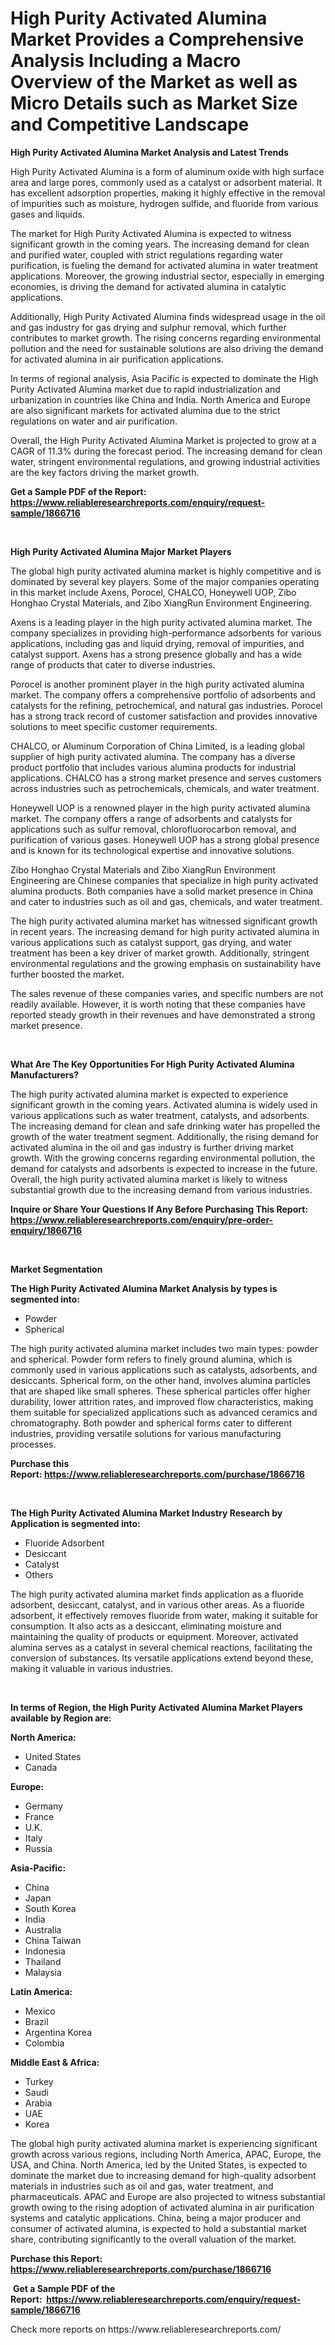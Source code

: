 <p><h1>High Purity Activated Alumina Market Provides a Comprehensive Analysis Including a Macro Overview of the Market as well as Micro Details such as Market Size and Competitive Landscape</h1></p><p><strong>High Purity Activated Alumina Market Analysis and Latest Trends</strong></p>
<p><p>High Purity Activated Alumina is a form of aluminum oxide with high surface area and large pores, commonly used as a catalyst or adsorbent material. It has excellent adsorption properties, making it highly effective in the removal of impurities such as moisture, hydrogen sulfide, and fluoride from various gases and liquids.</p><p>The market for High Purity Activated Alumina is expected to witness significant growth in the coming years. The increasing demand for clean and purified water, coupled with strict regulations regarding water purification, is fueling the demand for activated alumina in water treatment applications. Moreover, the growing industrial sector, especially in emerging economies, is driving the demand for activated alumina in catalytic applications.</p><p>Additionally, High Purity Activated Alumina finds widespread usage in the oil and gas industry for gas drying and sulphur removal, which further contributes to market growth. The rising concerns regarding environmental pollution and the need for sustainable solutions are also driving the demand for activated alumina in air purification applications.</p><p>In terms of regional analysis, Asia Pacific is expected to dominate the High Purity Activated Alumina market due to rapid industrialization and urbanization in countries like China and India. North America and Europe are also significant markets for activated alumina due to the strict regulations on water and air purification.</p><p>Overall, the High Purity Activated Alumina Market is projected to grow at a CAGR of 11.3% during the forecast period. The increasing demand for clean water, stringent environmental regulations, and growing industrial activities are the key factors driving the market growth.</p></p>
<p><strong>Get a Sample PDF of the Report:&nbsp; <a href="https://www.reliableresearchreports.com/enquiry/request-sample/1866716">https://www.reliableresearchreports.com/enquiry/request-sample/1866716</a></strong></p>
<p>&nbsp;</p>
<p><strong>High Purity Activated Alumina Major Market Players</strong></p>
<p><p>The global high purity activated alumina market is highly competitive and is dominated by several key players. Some of the major companies operating in this market include Axens, Porocel, CHALCO, Honeywell UOP, Zibo Honghao Crystal Materials, and Zibo XiangRun Environment Engineering.</p><p>Axens is a leading player in the high purity activated alumina market. The company specializes in providing high-performance adsorbents for various applications, including gas and liquid drying, removal of impurities, and catalyst support. Axens has a strong presence globally and has a wide range of products that cater to diverse industries.</p><p>Porocel is another prominent player in the high purity activated alumina market. The company offers a comprehensive portfolio of adsorbents and catalysts for the refining, petrochemical, and natural gas industries. Porocel has a strong track record of customer satisfaction and provides innovative solutions to meet specific customer requirements.</p><p>CHALCO, or Aluminum Corporation of China Limited, is a leading global supplier of high purity activated alumina. The company has a diverse product portfolio that includes various alumina products for industrial applications. CHALCO has a strong market presence and serves customers across industries such as petrochemicals, chemicals, and water treatment.</p><p>Honeywell UOP is a renowned player in the high purity activated alumina market. The company offers a range of adsorbents and catalysts for applications such as sulfur removal, chlorofluorocarbon removal, and purification of various gases. Honeywell UOP has a strong global presence and is known for its technological expertise and innovative solutions.</p><p>Zibo Honghao Crystal Materials and Zibo XiangRun Environment Engineering are Chinese companies that specialize in high purity activated alumina products. Both companies have a solid market presence in China and cater to industries such as oil and gas, chemicals, and water treatment.</p><p>The high purity activated alumina market has witnessed significant growth in recent years. The increasing demand for high purity activated alumina in various applications such as catalyst support, gas drying, and water treatment has been a key driver of market growth. Additionally, stringent environmental regulations and the growing emphasis on sustainability have further boosted the market.</p><p>The sales revenue of these companies varies, and specific numbers are not readily available. However, it is worth noting that these companies have reported steady growth in their revenues and have demonstrated a strong market presence.</p></p>
<p>&nbsp;</p>
<p><strong>What Are The Key Opportunities For High Purity Activated Alumina Manufacturers?</strong></p>
<p><p>The high purity activated alumina market is expected to experience significant growth in the coming years. Activated alumina is widely used in various applications such as water treatment, catalysts, and adsorbents. The increasing demand for clean and safe drinking water has propelled the growth of the water treatment segment. Additionally, the rising demand for activated alumina in the oil and gas industry is further driving market growth. With the growing concerns regarding environmental pollution, the demand for catalysts and adsorbents is expected to increase in the future. Overall, the high purity activated alumina market is likely to witness substantial growth due to the increasing demand from various industries.</p></p>
<p><strong>Inquire or Share Your Questions If Any Before Purchasing This Report: <a href="https://www.reliableresearchreports.com/enquiry/pre-order-enquiry/1866716">https://www.reliableresearchreports.com/enquiry/pre-order-enquiry/1866716</a></strong></p>
<p>&nbsp;</p>
<p><strong>Market Segmentation</strong></p>
<p><strong>The High Purity Activated Alumina Market Analysis by types is segmented into:</strong></p>
<p><ul><li>Powder</li><li>Spherical</li></ul></p>
<p><p>The high purity activated alumina market includes two main types: powder and spherical. Powder form refers to finely ground alumina, which is commonly used in various applications such as catalysts, adsorbents, and desiccants. Spherical form, on the other hand, involves alumina particles that are shaped like small spheres. These spherical particles offer higher durability, lower attrition rates, and improved flow characteristics, making them suitable for specialized applications such as advanced ceramics and chromatography. Both powder and spherical forms cater to different industries, providing versatile solutions for various manufacturing processes.</p></p>
<p><strong>Purchase this Report:&nbsp;<a href="https://www.reliableresearchreports.com/purchase/1866716">https://www.reliableresearchreports.com/purchase/1866716</a></strong></p>
<p>&nbsp;</p>
<p><strong>The High Purity Activated Alumina Market Industry Research by Application is segmented into:</strong></p>
<p><ul><li>Fluoride Adsorbent</li><li>Desiccant</li><li>Catalyst</li><li>Others</li></ul></p>
<p><p>The high purity activated alumina market finds application as a fluoride adsorbent, desiccant, catalyst, and in various other areas. As a fluoride adsorbent, it effectively removes fluoride from water, making it suitable for consumption. It also acts as a desiccant, eliminating moisture and maintaining the quality of products or equipment. Moreover, activated alumina serves as a catalyst in several chemical reactions, facilitating the conversion of substances. Its versatile applications extend beyond these, making it valuable in various industries.</p></p>
<p>&nbsp;</p>
<p><strong>In terms of Region, the High Purity Activated Alumina Market Players available by Region are:</strong></p>
<p>
    <p> <strong> North America: </strong>
        <ul>
            <li>United States</li>
            <li>Canada</li>
        </ul>
        </p> 
    <p> <strong> Europe: </strong>
        <ul>
            <li>Germany</li>
            <li>France</li>
            <li>U.K.</li>
            <li>Italy</li>
            <li>Russia</li>
        </ul>
        </p> 
    <p> <strong> Asia-Pacific: </strong>
        <ul>
            <li>China</li>
            <li>Japan</li>
            <li>South Korea</li>
            <li>India</li>
            <li>Australia</li>
            <li>China Taiwan</li>
            <li>Indonesia</li>
            <li>Thailand</li>
            <li>Malaysia</li>
        </ul>
        </p> 
    <p> <strong> Latin America: </strong>
        <ul>
            <li>Mexico</li>
            <li>Brazil</li>
            <li>Argentina Korea</li>
            <li>Colombia</li>
        </ul>
        </p> 
    <p> <strong> Middle East & Africa: </strong>
        <ul>
            <li>Turkey</li>
            <li>Saudi</li>
            <li>Arabia</li>
            <li>UAE</li>
            <li>Korea</li>
        </ul>
    </p>
    </p>
<p><p>The global high purity activated alumina market is experiencing significant growth across various regions, including North America, APAC, Europe, the USA, and China. North America, led by the United States, is expected to dominate the market due to increasing demand for high-quality adsorbent materials in industries such as oil and gas, water treatment, and pharmaceuticals. APAC and Europe are also projected to witness substantial growth owing to the rising adoption of activated alumina in air purification systems and catalytic applications. China, being a major producer and consumer of activated alumina, is expected to hold a substantial market share, contributing significantly to the overall valuation of the market.</p></p>
<p><strong>Purchase this Report: <a href="https://www.reliableresearchreports.com/purchase/1866716">https://www.reliableresearchreports.com/purchase/1866716</a></strong></p>
<p>&nbsp;<strong>Get a Sample PDF of the Report:&nbsp;&nbsp;<a href="https://www.reliableresearchreports.com/enquiry/request-sample/1866716">https://www.reliableresearchreports.com/enquiry/request-sample/1866716</a></strong></p>
<p><strong></strong></p>
<p>Check more reports on https://www.reliableresearchreports.com/</p>